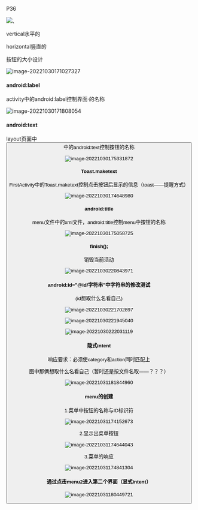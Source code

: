 

P36  

![、](C:\Users\liukai\AppData\Roaming\Typora\typora-user-images\image-20221029214352069.png)





vertical水平的

horizontal竖直的



按钮的大小设计

![image-20221030171027327](C:\Users\liukai\AppData\Roaming\Typora\typora-user-images\image-20221030171027327.png)

#### android:label

activity中的android:label控制界面·的名称

![image-20221030171808054](C:\Users\liukai\AppData\Roaming\Typora\typora-user-images\image-20221030171808054.png)





#### android:text

layout页面中<Button>中的android:text控制按钮的名称

![image-20221030175331872](C:\Users\liukai\AppData\Roaming\Typora\typora-user-images\image-20221030175331872.png)

#### Toast.maketext

FirstActivity中的Toast.maketext控制点击按钮后显示的信息（toast——提醒方式）

![image-20221030174648980](C:\Users\liukai\AppData\Roaming\Typora\typora-user-images\image-20221030174648980.png)

#### android:title

menu文件中的xml文件，android:title控制menu中按钮的名称

![image-20221030175058725](C:\Users\liukai\AppData\Roaming\Typora\typora-user-images\image-20221030175058725.png)



#### finish();

销毁当前活动

![image-20221030220843971](C:\Users\liukai\AppData\Roaming\Typora\typora-user-images\image-20221030220843971.png)



#### android:id="@id/字符串"中字符串的修改测试

(id想取什么名看自己)

![image-20221030221702897](C:\Users\liukai\AppData\Roaming\Typora\typora-user-images\image-20221030221702897.png)



![image-20221030221945040](C:\Users\liukai\AppData\Roaming\Typora\typora-user-images\image-20221030221945040.png)

![image-20221030222031119](C:\Users\liukai\AppData\Roaming\Typora\typora-user-images\image-20221030222031119.png)

#### 隐式intent

响应要求：必须使category和action同时匹配上

图中那俩想取什么名看自己（暂时还是按文件名取——？？？）

![image-20221031181844960](C:\Users\liukai\AppData\Roaming\Typora\typora-user-images\image-20221031181844960.png)

#### menu的创建

1.菜单中按钮的名称与ID标识符

![image-20221031174152673](C:\Users\liukai\AppData\Roaming\Typora\typora-user-images\image-20221031174152673.png)

2.显示出菜单按钮

![image-20221031174644043](C:\Users\liukai\AppData\Roaming\Typora\typora-user-images\image-20221031174644043.png)

3.菜单的响应

![image-20221031174841304](C:\Users\liukai\AppData\Roaming\Typora\typora-user-images\image-20221031174841304.png)



#### 通过点击menu2进入第二个界面（显式intent）

![image-20221031180449721](C:\Users\liukai\AppData\Roaming\Typora\typora-user-images\image-20221031180449721.png)



